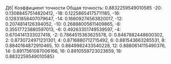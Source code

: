 Дб| Коэффициент точности
Общая точность:  0.8832259549010585
-20: 0.13088457514820412,
-18: 0.12258654175711185,
-16: 0.12831858407079647,
-14: 0.16609274563820017,
-12: 0.2074814126394052,
-10: 0.26888005611409865, 
-8: 0.35517723880597013, 
-6: 0.49263351749539597, 
-4: 0.6704141333027418, 
-2: 0.7864515363625578, 
0: 0.8467882448600302, 
2: 0.8730724971231301, 
4: 0.8716880712715492, 
6: 0.881543663285531, 
8: 0.8840164872910465, 
10: 0.8849982433540228, 
12: 0.8880614115490376, 
14: 0.8917561087006166, 
16: 0.8910559723023659, 
18: 0.8832259549010585}